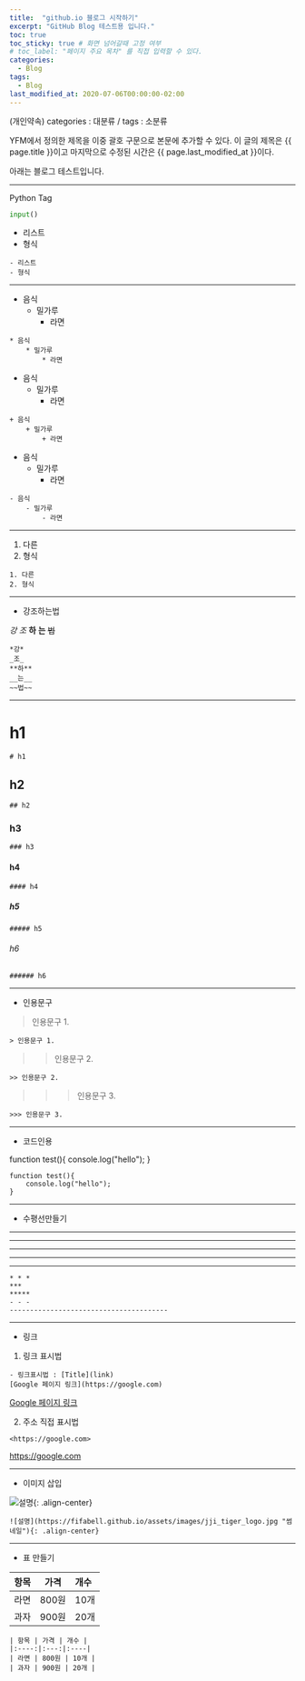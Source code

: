 ```yaml
---
title:  "github.io 블로그 시작하기"
excerpt: "GitHub Blog 테스트용 입니다."
toc: true
toc_sticky: true # 화면 넘어갈때 고정 여부
# toc_label: "페이지 주요 목차" 를 직접 입력할 수 있다.
categories:
  - Blog
tags:
  - Blog
last_modified_at: 2020-07-06T00:00:00-02:00
---
```

(개인약속)
categories : 대분류 / tags : 소분류

YFM에서 정의한 제목을 이중 괄호 구문으로 본문에 추가할 수 있다.
이 글의 제목은 {{ page.title }}이고
마지막으로 수정된 시간은 {{ page.last_modified_at }}이다.

아래는 블로그 테스트입니다.

---
Python Tag
```python
input()
```


- 리스트
- 형식

```
- 리스트
- 형식
```

***

* 음식
    * 밀가루
        * 라면

```
* 음식
    * 밀가루
        * 라면
```

+ 음식
    + 밀가루
        + 라면

```
+ 음식
    + 밀가루
        + 라면
```

- 음식
    - 밀가루
        - 라면

```
- 음식
    - 밀가루
        - 라면
```

***

1. 다른
2. 형식

```
1. 다른
2. 형식
```

***

- 강조하는법

*강*
_조_
**하**
__는__
~~법~~

```
*강*
_조_
**하**
__는__
~~법~~
```

***

# h1
```
# h1
```
## h2
```
## h2
```
### h3
```
### h3
```
#### h4
```
#### h4
```
##### h5
```
##### h5
```
###### h6
```
###### h6
```

***

- 인용문구
> 인용문구 1.
```
> 인용문구 1.
```

>> 인용문구 2.
```
>> 인용문구 2.
```

>>> 인용문구 3.
```
>>> 인용문구 3.
```

***

- 코드인용

function test(){
    console.log("hello");
}

```
function test(){
    console.log("hello");
}
```

***

- 수평선만들기

* * *
***
*****
- - -
---------------------------------------

```
* * *
***
*****
- - -
---------------------------------------
```

***

- 링크

1. 링크 표시법

```
- 링크표시법 : [Title](link)
[Google 페이지 링크](https://google.com)
```

[Google 페이지 링크](https://google.com)

2. 주소 직접 표시법

```
<https://google.com>
```

<https://google.com>

***

- 이미지 삽입

![설명](https://fifabell.github.io/assets/images/jji_tiger_logo.jpg "썸네일"){: .align-center}

```
![설명](https://fifabell.github.io/assets/images/jji_tiger_logo.jpg "썸네일"){: .align-center}
```

***

- 표 만들기

| 항목 | 가격 | 개수 |
|:----:|:----:|:----|
| 라면 | 800원 | 10개 |
| 과자 | 900원 | 20개 |

```
| 항목 | 가격 | 개수 |
|:----:|:---:|:----|
| 라면 | 800원 | 10개 |
| 과자 | 900원 | 20개 |
```
